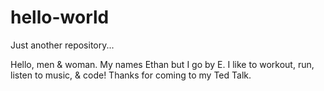 # hello-world
Just another repository...

Hello, men & woman. My names Ethan but I go by E. 
I like to workout, run, listen to music, & code! Thanks for coming to my Ted Talk.
